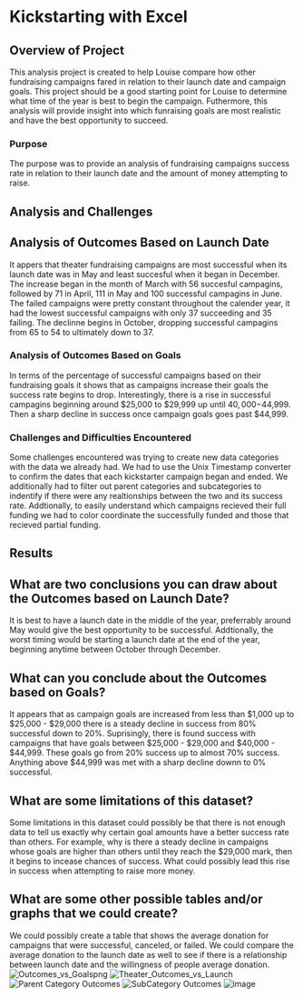 # Kickstarting with Excel

## Overview of Project
This analysis project is created to help Louise compare how other fundraising campaigns fared in relation to their launch date and campaign goals. This project should be a good starting point for Louise to determine what time of the year is best to begin the campaign. Futhermore, this analysis will provide insight into which funraising goals are most realistic and have the best opportunity to succeed. 
### Purpose
The purpose was to provide an analysis of fundraising campaigns success rate in relation to their launch date and the amount of money attempting to raise. 
## Analysis and Challenges
## Analysis of Outcomes Based on Launch Date
It appers that theater fundraising campaigns are most successful when its launch date was in May and least succesful when it began in December. The increase began in the month of March with 56 succesful campagins, followed by 71 in April, 111 in May and 100 successful campagins in June. The failed campaigns were pretty constant throughout the calender year, it had the lowest successful campaigns with only 37 succeeding and 35 failing. The declinne begins in October, dropping successful campagins from 65 to 54 to ultimately down to 37. 

### Analysis of Outcomes Based on Goals
In terms of the percentage of successful campaigns based on their fundraising goals it shows that as campaigns increase their goals the success rate begins to drop. Interestingly, there is a rise in successful campagins beginning around $25,000 to $29,999 up until $40,000-$44,999. Then a sharp decline in success once campaign goals goes past $44,999.
### Challenges and Difficulties Encountered
Some challenges encountered was trying to create new data categories with the data we already had. We had to use the Unix Timestamp converter to confirm the dates that each kickstarter campaign began and ended. We additionally had to filter out parent categories and subcategories to indentify if there were any realtionships between the two and its success rate. Addtionally, to easily understand which campaigns recieved their full funding we had to color coordinate the successfully funded and those that recieved partial funding. 

## Results

## What are two conclusions you can draw about the Outcomes based on Launch Date?
It is best to have a launch date in the middle of the year, preferrably around May would give the best opportunity to be successful.
Addtionally, the worst timing would be starting a launch date at the end of the year, beginning anytime between October through December. 

 ## What can you conclude about the Outcomes based on Goals?
 It appears that as campaign goals are increased from less than $1,000 up to $25,000 - $29,000 there is a steady decline in success from 80% successful down to 20%. Suprisingly, there is found success with campaigns that have goals between $25,000 - $29,000 and $40,000 - $44,999. These goals go from 20% success up to almost 70% success. Anything above $44,999 was met with a sharp decline downn to 0% successful. 
## What are some limitations of this dataset?
 Some limitations in this dataset could possibly be that there is not enough data to tell us exactly why certain goal amounts have a better success rate than others. For example, why is there a steady decline in campaigns whose goals are higher than others until they reach the $29,000 mark, then it begins to incease chances of success. What could possibly lead this rise in success when attempting to raise more money. 

## What are some other possible tables and/or graphs that we could create?
We could possibly create a table that shows the average donation for campaigns that were successful, canceled, or failed. We could compare the average donation to the launch date as well to see if there is a relationship between launch date and the willingness of people average donation. 
![Outcomes_vs_Goalspng](https://user-images.githubusercontent.com/117120227/202250680-38974c58-f186-42c7-a0bc-63f193606df4.png)
![Theater_Outcomes_vs_Launch](https://user-images.githubusercontent.com/117120227/202250697-16563bac-eef6-4472-adc0-07d252137f9a.png)
![Parent Category Outcomes ](https://user-images.githubusercontent.com/117120227/201197406-88a7d9a7-2cd5-493f-81b0-f9250787714d.png)
![SubCategory Outcomes](https://user-images.githubusercontent.com/117120227/201197435-ef8e87d8-b5ed-4183-9fe8-6fe37ee81c84.png)
![image](https://user-images.githubusercontent.com/117120227/201201498-72a9053e-1b8f-493a-8724-5b4cc11be671.png)

